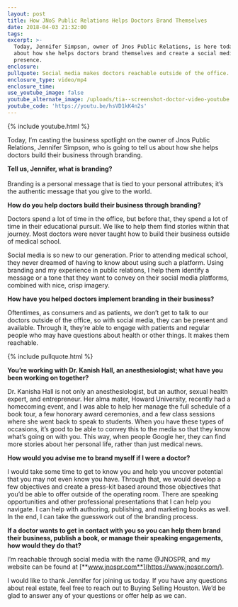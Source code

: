 ```yaml
---
layout: post
title: How JNoS Public Relations Helps Doctors Brand Themselves
date: 2018-04-03 21:32:00
tags:
excerpt: >-
  Today, Jennifer Simpson, owner of Jnos Public Relations, is here today to talk
  about how she helps doctors brand themselves and create a social media
  presence.
enclosure:
pullquote: Social media makes doctors reachable outside of the office.
enclosure_type: video/mp4
enclosure_time:
use_youtube_image: false
youtube_alternate_image: /uploads/tia--screenshot-doctor-video-youtube.jpg
youtube_code: 'https://youtu.be/hsVD1kK4n2s'
---
```


{% include youtube.html %}

Today, I’m casting the business spotlight on the owner of Jnos Public Relations, Jennifer Simpson, who is going to tell us about how she helps doctors build their business through branding.

**Tell us, Jennifer, what is branding?**<br><br>Branding is a personal message that is tied to your personal attributes; it’s the authentic message that you give to the world.

**How do you help doctors build their business through branding?**

Doctors spend a lot of time in the office, but before that, they spend a lot of time in their educational pursuit. We like to help them find stories within that journey. Most doctors were never taught how to build their business outside of medical school.

Social media is so new to our generation. Prior to attending medical school, they never dreamed of having to know about using such a platform. Using branding and my experience in public relations, I help them identify a message or a tone that they want to convey on their social media platforms, combined with nice, crisp imagery.

**How have you helped doctors implement branding in their business?**

Oftentimes, as consumers and as patients, we don’t get to talk to our doctors outside of the office, so with social media, they can be present and available. Through it, they’re able to engage with patients and regular people who may have questions about health or other things. It makes them reachable.

{% include pullquote.html %}

**You’re working with Dr. Kanish Hall, an anesthesiologist; what have you been working on together?**

Dr. Kanisha Hall is not only an anesthesiologist, but an author, sexual health expert, and entrepreneur. Her alma mater, Howard University, recently had a homecoming event, and I was able to help her manage the full schedule of a book tour, a few honorary award ceremonies, and a few class sessions where she went back to speak to students. When you have these types of occasions, it’s good to be able to convey this to the media so that they know what’s going on with you. This way, when people Google her, they can find more stories about her personal life, rather than just medical news.

**How would you advise me to brand myself if I were a doctor?**

I would take some time to get to know you and help you uncover potential that you may not even know you have. Through that, we would develop a few objectives and create a press-kit based around those objectives that you’d be able to offer outside of the operating room. There are speaking opportunities and other professional presentations that I can help you navigate. I can help with authoring, publishing, and marketing books as well. In the end, I can take the guesswork out of the branding process.

**If a doctor wants to get in contact with you so you can help them brand their business, publish a book, or manage their speaking engagements, how would they do that?**

I’m reachable through social media with the name @JNOSPR, and my website can be found at [**www.jnospr.com**](https://www.jnospr.com/).&nbsp;

I would like to thank Jennifer for joining us today. If you have any questions about real estate, feel free to reach out to Buying Selling Houston. We’d be glad to answer any of your questions or offer help as we can.